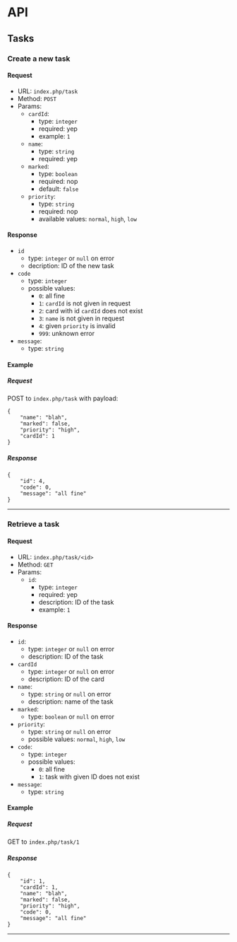 # API

## Tasks

### Create a new task

#### Request

* URL: `index.php/task`
* Method: `POST`
* Params:
	* `cardId`: 
		* type: `integer`
		* required: yep
		* example: `1`
	* `name`: 
		* type: `string`
		* required: yep
	* `marked`: 
		* type: `boolean` 
		* required: nop
		* default: `false`
	* `priority`: 
		* type: `string` 
		* required: nop
		* available values: `normal`, `high`, `low`
		
#### Response

* `id`
	* type: `integer` or `null` on error
	* decription: ID of the new task
* `code`
	* type: `integer`
	* possible values:
		* `0`: all fine
		* `1`: `cardId` is not given in request
		* `2`: card with id `cardId` does not exist
		* `3`: `name` is not given in request
		* `4`: given `priority` is invalid
		* `999`: unknown error
* `message`:
	* type: `string`

			
#### Example

##### Request

POST to `index.php/task` with payload:

	{
		"name": "blah",
		"marked": false,
		"priority": "high",
		"cardId": 1
	}
	
##### Response

	{
		"id": 4,
		"code": 0,
		"message": "all fine"
	}

***

### Retrieve a task

#### Request

* URL: `index.php/task/<id>`
* Method: `GET`
* Params:
	* `id`:
		* type: `integer`
		* required: yep
		* description: ID of the task
		* example: `1`
		
#### Response

* `id`:
	* type: `integer` or `null` on error
	* description: ID of the task
* `cardId`
	* type: `integer` or `null` on error
	* description: ID of the card
* `name`:
	* type: `string` or `null` on error
	* description: name of the task	
* `marked`:
	* type: `boolean` or `null` on error
* `priority`:
	* type: `string` or `null` on error
	* possible values: `normal`, `high`, `low`
* `code`:
	* type: `integer`
	* possible values:
		* `0`: all fine
		* `1`:  task with given ID does not exist
* `message`:
	* type: `string`
		
#### Example

##### Request

GET to `index.php/task/1`

##### Response

	{
		"id": 1,
		"cardId": 1,
		"name": "blah",
		"marked": false,
		"priority": "high",
		"code": 0,
		"message": "all fine"
	}

***
